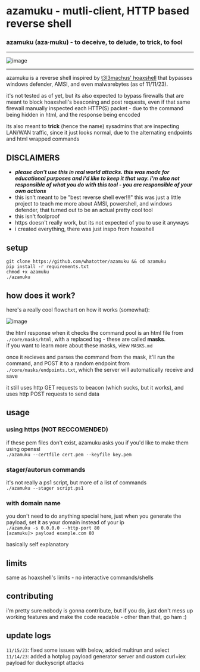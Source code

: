 # azamuku - mutli-client, HTTP based reverse shell
### azamuku (aza·muku) - to deceive, to delude, to trick, to fool
***
![image](https://github.com/whatotter/azamuku/assets/42103041/d084b127-e5c4-48f3-b42f-60266b12e6b4)
***
azamuku is a reverse shell inspired by [t3l3machus' hoaxshell](https://github.com/t3l3machus/hoaxshell) that bypasses windows defender, AMSI, and even malwarebytes (as of 11/11/23).

it's not tested as of yet, but its also expected to bypass firewalls that are meant to block hoaxshell's beaconing and post requests, even if that same firewall manually inspected each HTTP(S) packet - due to the command being hidden in html, and the response being encoded

its also meant to **trick** (hence the name) sysadmins that are inspecting LAN/WAN traffic, since it just looks normal, due to the alternating endpoints and html wrapped commands

## **DISCLAIMERS**
- ***please don't use this in real world attacks. this was made for educational purposes and i'd like to keep it that way. i'm also not responsible of what you do with this tool - you are responsible of your own actions***
- this isn't meant to be "best reverse shell ever!!!" this was just a little project to teach me more about AMSI, powershell, and windows defender, that turned out to be an actual pretty cool tool
- this isn't foolproof
- https doesn't really work, but its not expected of you to use it anyways
- i created everything, there was just inspo from hoaxshell

## setup
```
git clone https://github.com/whatotter/azamuku && cd azamuku
pip install -r requirements.txt
chmod +x azamuku
./azamuku
```

## how does it work?

here's a really cool flowchart on how it works (somewhat):

![image](https://github.com/whatotter/azamuku/assets/42103041/fca3cdf6-b412-4287-a323-4c9317d092fd)

the html response when it checks the command pool is an html file from `./core/masks/html`, with a replaced tag - these are called **masks**.  
if you want to learn more about these masks, view `MASKS.md`

once it recieves and parses the command from the mask, it'll run the command, and POST it to a random endpoint from `./core/masks/endpoints.txt`, which the server will automatically receive and save

it still uses http GET requests to beacon (which sucks, but it works), and uses http POST requests to send data

## usage
### using https (NOT RECCOMENDED)
if these pem files don't exist, azamuku asks you if you'd like to make them using openssl  
```./azamuku --certfile cert.pem --keyfile key.pem```

### stager/autorun commands
it's not really a ps1 script, but more of a list of commands  
```./azamuku --stager script.ps1```

### with domain name
you don't need to do anything special here, just when you generate the payload, set it as your domain instead of your ip  
```./azamuku -s 0.0.0.0 --http-port 80```  
```[azamuku]> payload example.com 80```

basically self explanatory

## limits
same as hoaxshell's limits - no interactive commands/shells

## contributing
i'm pretty sure nobody is gonna contribute, but if you do, just don't mess up working features and make the code readable - other than that, go ham :)

## update logs
`11/15/23`: fixed some issues with below, added multirun and select   
`11/14/23`: added a hotplug payload generator server and custom curl+iex payload for duckyscript attacks 
